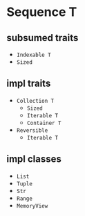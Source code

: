 # Sequence T

## subsumed traits

* `Indexable T`
* `Sized`

## impl traits

* `Collection T`
  * `Sized`
  * `Iterable T`
  * `Container T`
* `Reversible`
  * `Iterable T`

## impl classes

* `List`
* `Tuple`
* `Str`
* `Range`
* `MemoryView`
